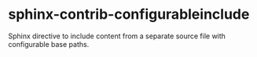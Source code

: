 sphinx-contrib-configurableinclude
==================================

Sphinx directive to include content from a separate source file with configurable base paths. 

